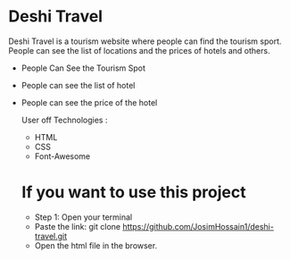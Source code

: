 # Deshi Travel

Deshi Travel is a tourism website where people can find the tourism sport. People can see the list of locations and the prices of hotels and others.

- People Can See the Tourism Spot
- People can see the list of hotel
- People can see the price of the hotel

  User off Technologies :

   - HTML
   - CSS
   - Font-Awesome
 
  # If you want to use this project

  - Step 1: Open your terminal
  - Paste the link: git clone https://github.com/JosimHossain1/deshi-travel.git
  - Open the html file in the browser.
